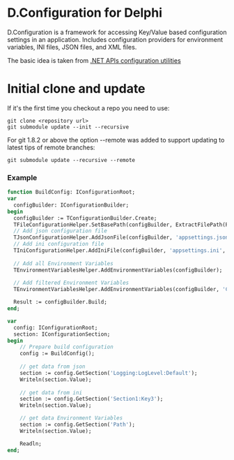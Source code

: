 # D.Configuration for Delphi
D.Configuration is a framework for accessing Key/Value based configuration settings in an application. 
Includes configuration providers for environment variables, INI files, JSON files, and XML files.

The basic idea is taken from [.NET APIs configuration utilities](https://github.com/aspnet/Extensions)

# Initial clone and update

If it's the first time you checkout a repo you need to use:
```
git clone <repository url>
git submodule update --init --recursive
```
For git 1.8.2 or above the option --remote was added to support updating to latest tips of remote branches:
```
git submodule update --recursive --remote
```

### Example
```pascal
function BuildConfig: IConfigurationRoot;
var
  configBuilder: IConfigurationBuilder;
begin
  configBuilder := TConfigurationBuilder.Create;
  TFileConfigurationHelper.SetBasePath(configBuilder, ExtractFilePath(ParamStr(0)));
  // Add json configuration file
  TJsonConfigurationHelper.AddJsonFile(configBuilder, 'appsettings.json', false, true);
  // Add ini configuration file
  TIniConfigurationHelper.AddIniFile(configBuilder, 'appsettings.ini', false, true);
  
  // Add all Environment Variables
  TEnvironmentVariablesHelper.AddEnvironmentVariables(configBuilder);
  
  // Add filtered Environment Variables
  TEnvironmentVariablesHelper.AddEnvironmentVariables(configBuilder, 'CUSTOM');

  Result := configBuilder.Build;
end;

var
  config: IConfigurationRoot;
  section: IConfigurationSection;
begin
    // Prepare build configuration
    config := BuildConfig();
    
    // get data from json
    section := config.GetSection('Logging:LogLevel:Default');
    Writeln(section.Value);
    
    // get data from ini
    section := config.GetSection('Section1:Key3');
    Writeln(section.Value);

    // get data Environment Variables 
    section := config.GetSection('Path');
    Writeln(section.Value);

    Readln;
end;
```
